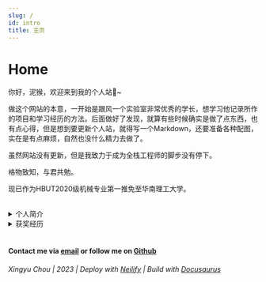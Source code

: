 ```yaml
---
slug: /
id: intro
title: 主页
---
```


# Home

你好，泥猴，欢迎来到我的个人站👋~

做这个网站的本意，一开始是跟风一个实验室非常优秀的学长，想学习他记录所作的项目和学习经历的方法。后面做好了发现，就算有些时候确实是做了点东西，也有点心得，但是想到要更新个人站，就得写一个Markdown，还要准备各种配图，实在是有点麻烦，自然也没什么精力去做了。

虽然网站没有更新，但是我致力于成为全栈工程师的脚步没有停下。

格物致知，与君共勉。

现已作为HBUT2020级机械专业第一推免至华南理工大学。

<br/>

<details>
    <summary>个人简介</summary>
    <div>
        ▹ 	擅长STM32嵌入式开发，有在该平台下进行电机闭环控制、底盘运动、路径规划、路径跟踪的经验；会使用STM32的通讯协议（CAN、UART、SPI）与其他设备进行通讯；会使用FreeRTOS嵌入式操作系统，知道FreeRTOS的内部运行机制<br/>
        ▹ 	熟悉Ubuntu的基本操作，有在Ubuntu下使用ROS、rviz的经验<br/>
        ▹ 	有在Windows/Linux下进行跨平台GUI库QT的开发经验<br/>
        ▹  	会使用AD、立创EDA进行硬件设计
    </div>
</details>
<details>
    <summary>获奖经历</summary>
    <div>
        ▹	全国大学生机器人大赛2023ROBOCON机器马术竞速赛 国家一等奖；<br/>
        ▹	全国大学生机器人大赛2023ROBOCON机器马术障碍赛 国家二等奖；<br/>
        ▹	全国大学生机器人大赛2023ROBOCON吴哥之花 国家二等奖<br/>
        ▹	全国大学生机器人大赛2021ROBOCON机器马术赛 国家二等奖；<br/>
        ▹	全国大学生机器人大赛2021ROBOCON投壶行殇 国家二等奖；<br/>
        ▹	全国大学生机器人大赛2022ROBOCON队长 同创辉煌 国家二等奖；<br/>
        ▹	全国大学生机器人大赛2022ROBOCON队长 机器马术赛 国家二等奖；<br/>
        ▹	全国大学生机器人大赛RoboMaster大赛 Sim2Real仿真赛 优秀奖；<br/>
        ▹	中国机器人大赛武术擂台赛 国家三等奖；<br/>
        ▹	全国大学生机械创新设计大赛 队长 湖北赛区 二等奖；<br/>
        ▹	中国高校智能机器人创意大赛 队长 湖北赛区 一等奖；<br/>
        ▹	全国大学生工程训练大赛 湖北赛区 二等奖；
    </div>
</details>
<br/>

#### Contact me via [email](mailto:iszhouxy@gmail.com) or follow me on [Github](https://github.com/zxytql)

###### Xingyu Chou | 2023 | Deploy with [Neilify](https:www.netlify.com/) | Build with [Docusaurus](https://www.docusaurus.cn/docs)



